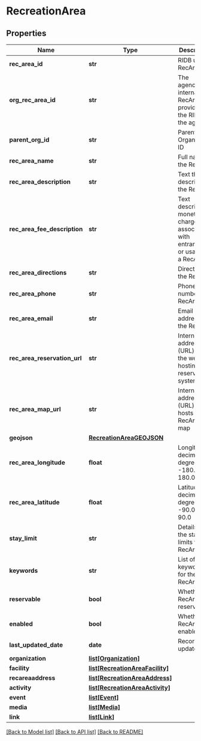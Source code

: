 # RecreationArea

## Properties
Name | Type | Description | Notes
------------ | ------------- | ------------- | -------------
**rec_area_id** | **str** | RIDB unique RecArea ID | 
**org_rec_area_id** | **str** | The agency&#x27;s internal RecArea ID provided to the RIDB by the agency | 
**parent_org_id** | **str** | Parent Organization ID | [optional] 
**rec_area_name** | **str** | Full name of the RecArea | 
**rec_area_description** | **str** | Text that describes the RecArea | 
**rec_area_fee_description** | **str** | Text describing monetary charges associated with entrance to or usage of a RecArea | 
**rec_area_directions** | **str** | Directions to the RecArea | 
**rec_area_phone** | **str** | Phone number for RecArea | 
**rec_area_email** | **str** | Email address of the RecArea | 
**rec_area_reservation_url** | **str** | Internet address (URL) for the web site hosting the reservation system | 
**rec_area_map_url** | **str** | Internet address (URL) that hosts the RecArea map | 
**geojson** | [**RecreationAreaGEOJSON**](RecreationAreaGEOJSON.md) |  | 
**rec_area_longitude** | **float** | Longitude in decimal degrees -180.0 to 180.0 | 
**rec_area_latitude** | **float** | Latitude in decimal degrees -90.0 to 90.0 | 
**stay_limit** | **str** | Details on the stay limits for the RecArea | 
**keywords** | **str** | List of keywords for the RecArea | 
**reservable** | **bool** | Whether the RecArea is reservable | 
**enabled** | **bool** | Whether the RecArea is enabled | 
**last_updated_date** | **date** | Record last update date | 
**organization** | [**list[Organization]**](Organization.md) |  | [optional] 
**facility** | [**list[RecreationAreaFacility]**](RecreationAreaFacility.md) |  | [optional] 
**recareaaddress** | [**list[RecreationAreaAddress]**](RecreationAreaAddress.md) |  | [optional] 
**activity** | [**list[RecreationAreaActivity]**](RecreationAreaActivity.md) |  | [optional] 
**event** | [**list[Event]**](Event.md) |  | [optional] 
**media** | [**list[Media]**](Media.md) |  | [optional] 
**link** | [**list[Link]**](Link.md) |  | [optional] 

[[Back to Model list]](../README.md#documentation-for-models) [[Back to API list]](../README.md#documentation-for-api-endpoints) [[Back to README]](../README.md)

